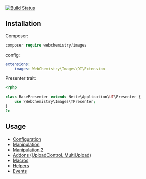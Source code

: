 [![Build Status](https://travis-ci.org/WebChemistry/images.svg?branch=master)](https://travis-ci.org/WebChemistry/images)

## Installation

Composer:
```php
composer require webchemistry/images
```

config:
```yaml
extensions:
    images: WebChemistry\Images\DI\Extension
```

Presenter trait:

```php
<?php

class BasePresenter extends Nette\Application\UI\Presenter {
    use \WebChemistry\Images\TPresenter;
}
?>
```

## Usage

- [Configuration](https://github.com/WebChemistry/images/blob/master/manual/configuring.md)
- [Manipulation](https://github.com/WebChemistry/images/blob/master/manual/manipulation.md)
- [Manipulation 2](https://github.com/WebChemistry/images/blob/master/manual/property.md)
- [Addons (UploadControl, MultiUpload)](https://github.com/WebChemistry/images/blob/master/manual/addons.md)
- [Macros](https://github.com/WebChemistry/images/blob/master/manual/macros.md)
- [Helpers](https://github.com/WebChemistry/images/blob/master/manual//helpers.md)
- [Events](https://github.com/WebChemistry/images/blob/master/manual/events.md)

